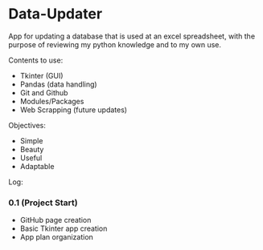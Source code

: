 # Data-Updater

App for updating a database that is used at an excel spreadsheet, with the purpose of reviewing my python knowledge and to my own use.

Contents to use:
- Tkinter (GUI)
- Pandas (data handling)
- Git and Github
- Modules/Packages
- Web Scrapping (future updates)

Objectives:
- Simple
- Beauty
- Useful
- Adaptable

Log:
### 0.1 (Project Start)
- GitHub page creation
- Basic Tkinter app creation
- App plan organization



